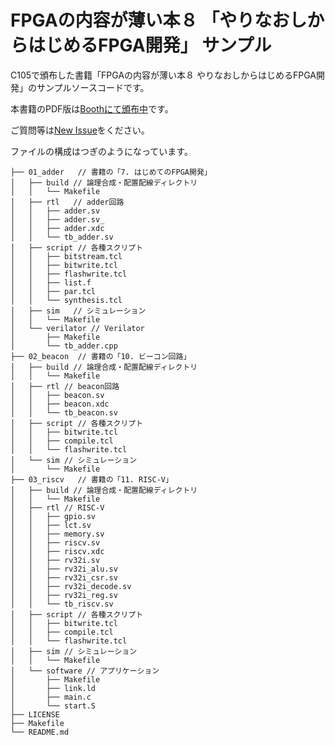 # FPGAの内容が薄い本８ 「やりなおしからはじめるFPGA開発」 サンプル

C105で頒布した書籍「FPGAの内容が薄い本８ やりなおしからはじめるFPGA開発」のサンプルソースコードです。

本書籍のPDF版は[Boothにて頒布中](https://aquaxis.booth.pm/items/6386585)です。

ご質問等は[New Issue](https://github.com/aquaxis/c105/issues/new/choose)をください。

ファイルの構成はつぎのようになっています。

```
├── 01_adder   // 書籍の「7. はじめてのFPGA開発」
│   ├── build // 論理合成・配置配線ディレクトリ
│   │   └── Makefile
│   ├── rtl   // adder回路
│   │   ├── adder.sv
│   │   ├── adder.sv_
│   │   ├── adder.xdc
│   │   └── tb_adder.sv
│   ├── script // 各種スクリプト
│   │   ├── bitstream.tcl
│   │   ├── bitwrite.tcl
│   │   ├── flashwrite.tcl
│   │   ├── list.f
│   │   ├── par.tcl
│   │   └── synthesis.tcl
│   ├── sim   // シミュレーション
│   │   └── Makefile
│   └── verilator // Verilator
│       ├── Makefile
│       └── tb_adder.cpp
├── 02_beacon  // 書籍の「10. ビーコン回路」
│   ├── build // 論理合成・配置配線ディレクトリ
│   │   └── Makefile
│   ├── rtl // beacon回路
│   │   ├── beacon.sv
│   │   ├── beacon.xdc
│   │   └── tb_beacon.sv
│   ├── script // 各種スクリプト
│   │   ├── bitwrite.tcl
│   │   ├── compile.tcl
│   │   └── flashwrite.tcl
│   └── sim // シミュレーション
│       └── Makefile
├── 03_riscv   // 書籍の「11. RISC-V」
│   ├── build // 論理合成・配置配線ディレクトリ
│   │   └── Makefile
│   ├── rtl // RISC-V
│   │   ├── gpio.sv
│   │   ├── lct.sv
│   │   ├── memory.sv
│   │   ├── riscv.sv
│   │   ├── riscv.xdc
│   │   ├── rv32i.sv
│   │   ├── rv32i_alu.sv
│   │   ├── rv32i_csr.sv
│   │   ├── rv32i_decode.sv
│   │   ├── rv32i_reg.sv
│   │   └── tb_riscv.sv
│   ├── script // 各種スクリプト
│   │   ├── bitwrite.tcl
│   │   ├── compile.tcl
│   │   └── flashwrite.tcl
│   ├── sim // シミュレーション
│   │   └── Makefile
│   └── software // アプリケーション
│       ├── Makefile
│       ├── link.ld
│       ├── main.c
│       └── start.S
├── LICENSE
├── Makefile
└── README.md
```